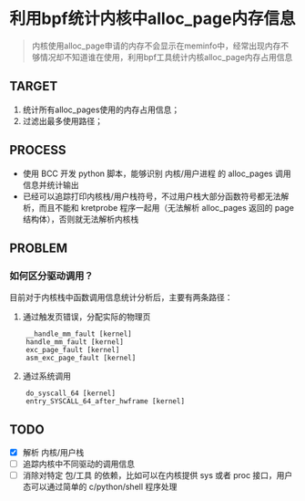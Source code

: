 # 利用bpf统计内核中alloc_page内存信息
> 内核使用alloc_page申请的内存不会显示在meminfo中，经常出现内存不够情况却不知道谁在使用，利用bpf工具统计内核alloc_page内存占用信息

## TARGET
1. 统计所有alloc_pages使用的内存占用信息；
2. 过滤出最多使用路径；

## PROCESS
- 使用 BCC 开发 python 脚本，能够识别 内核/用户进程 的 alloc_pages 调用信息并统计输出
- 已经可以追踪打印内核栈/用户栈符号，不过用户栈大部分函数符号都无法解析，而且不能和 kretprobe 程序一起用（无法解析 alloc_pages 返回的 page 结构体），否则就无法解析内核栈

## PROBLEM
### 如何区分驱动调用？
目前对于内核栈中函数调用信息统计分析后，主要有两条路径：

1. 通过触发页错误，分配实际的物理页
```
    __handle_mm_fault [kernel]
    handle_mm_fault [kernel]
    exc_page_fault [kernel]
    asm_exc_page_fault [kernel]
```
2. 通过系统调用
```
    do_syscall_64 [kernel]
    entry_SYSCALL_64_after_hwframe [kernel]
```

## TODO
- [x] 解析 内核/用户栈
- [ ] 追踪内核中不同驱动的调用信息
- [ ] 消除对特定 包/工具 的依赖，比如可以在内核提供 sys 或者 proc 接口，用户态可以通过简单的 c/python/shell 程序处理